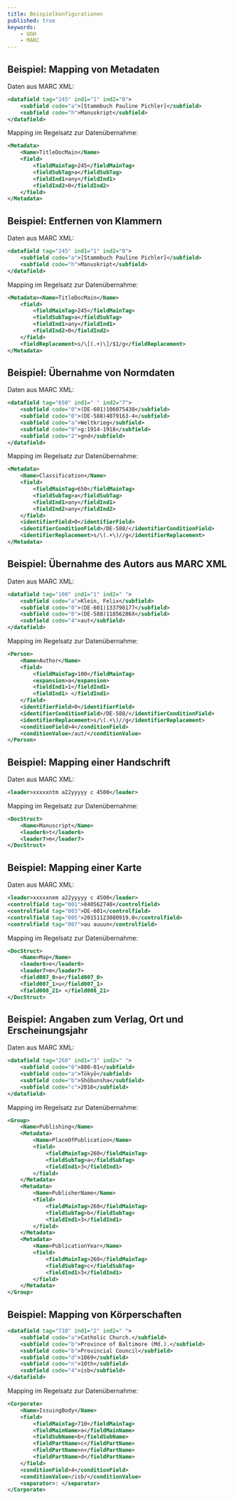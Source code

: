 ```yaml
---
title: Beispielkonfigurationen
published: true
keywords:
    - UGH
    - MARC
---
```


## Beispiel: Mapping von Metadaten

Daten aus MARC XML:

```xml
<datafield tag="245" ind1="1" ind2="0">
    <subfield code="a">[Stammbuch Pauline Pichler]</subfield>
    <subfield code="h">Manuskript</subfield>
</datafield>
```

Mapping im Regelsatz zur Datenübernahme:

```xml
<Metadata>
    <Name>TitleDocMain</Name>
    <field>
        <fieldMainTag>245</fieldMainTag>
        <fieldSubTag>a</fieldSubTag>
        <fieldInd1>any</fieldInd1>
        <fieldInd2>0</fieldInd2>
    </field>
</Metadata>
```

## Beispiel: Entfernen von Klammern

Daten aus MARC XML:

```xml
<datafield tag="245" ind1="1" ind2="0">
    <subfield code="a">[Stammbuch Pauline Pichler]</subfield>
    <subfield code="h">Manuskript</subfield>
</datafield>
```

Mapping im Regelsatz zur Datenübernahme:

```xml
<Metadata><Name>TitleDocMain</Name>
    <field>
        <fieldMainTag>245</fieldMainTag>
        <fieldSubTag>a</fieldSubTag>
        <fieldInd1>any</fieldInd1>
        <fieldInd2>0</fieldInd2>
    </field>
    <fieldReplacement>s/\[(.+)\]/$1/g</fieldReplacement>
</Metadata>
```

## Beispiel: Übernahme von Normdaten

Daten aus MARC XML:

```xml
<datafield tag="650" ind1=" " ind2="7">
    <subfield code="0">(DE-601)106075438</subfield>
    <subfield code="0">(DE-588)4079163-4</subfield>
    <subfield code="a">Weltkrieg</subfield>
    <subfield code="9">g:1914-1918</subfield>
    <subfield code="2">gnd</subfield>
</datafield>
```

Mapping im Regelsatz zur Datenübernahme:

```xml
<Metadata>
    <Name>Classification</Name>
    <field>
        <fieldMainTag>650</fieldMainTag>
        <fieldSubTag>a</fieldSubTag>
        <fieldInd1>any</fieldInd1>
        <fieldInd2>any</fieldInd2>
    </field>
    <identifierField>0</identifierField>
    <identifierConditionField>/DE-588/</identifierConditionField>
    <identifierReplacement>s/\(.+\)//g</identifierReplacement>
</Metadata>
```

## Beispiel: Übernahme des Autors aus MARC XML

Daten aus MARC XML:

```xml
<datafield tag="100" ind1="1" ind2=" ">
    <subfield code="a">Klein, Felix</subfield>
    <subfield code="0">(DE-601)133790177</subfield>
    <subfield code="0">(DE-588)11856286X</subfield>
    <subfield code="4">aut</subfield>
</datafield>
```

Mapping im Regelsatz zur Datenübernahme:

```xml
<Person>
    <Name>Author</Name>
    <field>
        <fieldMainTag>100</fieldMainTag>
        <expansion>a</expansion>
        <fieldInd1>1</fieldInd1>
        <fieldInd1> </fieldInd1>
    </field>
    <identifierField>0</identifierField>
    <identifierConditionField>/DE-588/</identifierConditionField>
    <identifierReplacement>s/\(.+\)//g</identifierReplacement>
    <conditionField>4</conditionField>
    <conditionValue>/aut/</conditionValue>
</Person>
```

## Beispiel: Mapping einer Handschrift

Daten aus MARC XML:

```xml
<leader>xxxxxntm a22yyyyy c 4500</leader>
```

Mapping im Regelsatz zur Datenübernahme:

```xml
<DocStruct>
    <Name>Manuscript</Name>
    <leader6>t</leader6>
    <leader7>m</leader7>
</DocStruct>
```

## Beispiel: Mapping einer Karte

Daten aus MARC XML:

```xml
<leader>xxxxxnem a22yyyyy c 4500</leader>
<controlfield tag="001">840562748</controlfield>
<controlfield tag="003">DE-601</controlfield>
<controlfield tag="005">20151123080919.0</controlfield>
<controlfield tag="007">au auuun</controlfield>
```

Mapping im Regelsatz zur Datenübernahme:

```xml
<DocStruct>
    <Name>Map</Name>
    <leader6>e</leader6>
    <leader7>m</leader7>
    <field007_0>a</field007_0>
    <field007_1>u</field007_1>
    <field008_21> </field008_21>
</DocStruct>
```

## Beispiel: Angaben zum Verlag, Ort und Erscheinungsjahr

Daten aus MARC XML:

```xml
<datafield tag="260" ind1="3" ind2=" ">
    <subfield code="6">880-01</subfield>
    <subfield code="a">Tōkyō</subfield>
    <subfield code="b">Shōbunsha</subfield>
    <subfield code="c">2016</subfield>
</datafield>
```

Mapping im Regelsatz zur Datenübernahme:

```xml
<Group>
    <Name>Publishing</Name>
    <Metadata>
        <Name>PlaceOfPublication</Name>
        <field>
            <fieldMainTag>260</fieldMainTag>
            <fieldSubTag>a</fieldSubTag>
            <fieldInd1>3</fieldInd1>
        </field>
    </Metadata>
    <Metadata>
        <Name>PublisherName</Name>
        <field>
            <fieldMainTag>260</fieldMainTag>
            <fieldSubTag>b</fieldSubTag>
            <fieldInd1>3</fieldInd1>
        </field>
    </Metadata>
    <Metadata>
        <Name>PublicationYear</Name>
        <field>
            <fieldMainTag>260</fieldMainTag>
            <fieldSubTag>c</fieldSubTag>
            <fieldInd1>3</fieldInd1>
        </field>
    </Metadata>
</Group>
```

## Beispiel: Mapping von Körperschaften

```xml
<datafield tag="710" ind1="2" ind2=" ">
    <subfield code="a">Catholic Church.</subfield>
    <subfield code="b">Province of Baltimore (Md.).</subfield>
    <subfield code="b">Provincial Council</subfield>
    <subfield code="d">1869</subfield>
    <subfield code="n">10th</subfield>
    <subfield code="4">isb</subfield>
</datafield>
```

Mapping im Regelsatz zur Datenübernahme:

```xml
<Corporate>
    <Name>IssuingBody</Name>
    <field>
        <fieldMainTag>710</fieldMainTag>
        <fieldMainName>a</fieldMainName>
        <fieldSubName>b</fieldSubName>
        <fieldPartName>c</fieldPartName>
        <fieldPartName>n</fieldPartName>
        <fieldPartName>d</fieldPartName>
    </field>
    <conditionField>4</conditionField>
    <conditionValue>/isb/</conditionValue>
    <separator>: </separator>
</Corporate>
```
